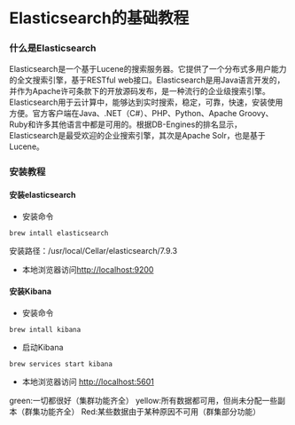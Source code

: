 # Elasticsearch的基础教程

### 什么是Elasticsearch
Elasticsearch是一个基于Lucene的搜索服务器。它提供了一个分布式多用户能力的全文搜索引擎，基于RESTful web接口。Elasticsearch是用Java语言开发的，并作为Apache许可条款下的开放源码发布，是一种流行的企业级搜索引擎。Elasticsearch用于云计算中，能够达到实时搜索，稳定，可靠，快速，安装使用方便。官方客户端在Java、.NET（C#）、PHP、Python、Apache Groovy、Ruby和许多其他语言中都是可用的。根据DB-Engines的排名显示，Elasticsearch是最受欢迎的企业搜索引擎，其次是Apache Solr，也是基于Lucene。

### 安装教程
#### 安装elasticsearch
- 安装命令
```
brew intall elasticsearch
```
安装路径：/usr/local/Cellar/elasticsearch/7.9.3
- 本地浏览器访问[http://localhost:9200](http://localhost:9200)

#### 安装Kibana
- 安装命令
```
brew intall kibana
```
- 启动Kibana
```
brew services start kibana
```
- 本地浏览器访问
[http://localhost:5601](http://localhost:5601)

 green:一切都很好（集群功能齐全）
 yellow:所有数据都可用，但尚未分配一些副本（群集功能齐全）
 Red:某些数据由于某种原因不可用（群集部分功能）
